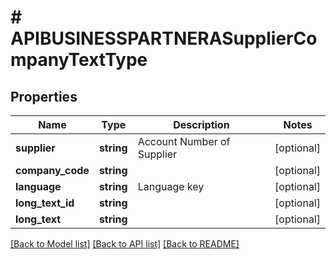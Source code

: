 # # APIBUSINESSPARTNERASupplierCompanyTextType

## Properties

Name | Type | Description | Notes
------------ | ------------- | ------------- | -------------
**supplier** | **string** | Account Number of Supplier | [optional]
**company_code** | **string** |  | [optional]
**language** | **string** | Language key | [optional]
**long_text_id** | **string** |  | [optional]
**long_text** | **string** |  | [optional]

[[Back to Model list]](../../README.md#models) [[Back to API list]](../../README.md#endpoints) [[Back to README]](../../README.md)
